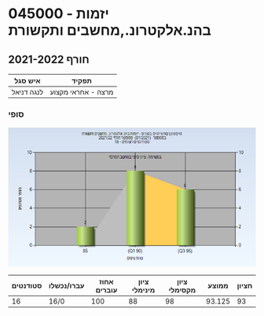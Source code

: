 # 045000 - יזמות בהנ.אלקטרונ.,מחשבים ותקשורת

## חורף 2021-2022

| איש סגל | תפקיד |
| ---- | ---- |
| לנגה דניאל | מרצה - אחראי מקצוע |

### סופי

![202101 Finals](202101/Finals.png)

| סטודנטים | עברו/נכשלו | אחוז עוברים | ציון מינימלי | ציון מקסימלי | ממוצע | חציון |
| ---- | ---- | ---- | ---- | ---- | ---- | ---- |
| 16 | 16/0 | 100 | 88 | 98 | 93.125 | 93 |

